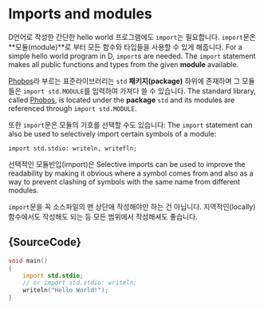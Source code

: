 # Imports and modules

D언어로 작성한 간단한 hello world 프로그램에도 `import`는 필요합니다.
`import`문은 **모듈(module)**로 부터 모든 함수와 타입들을 사용할 수 있게 해줍니다.
For a simple hello world program in D, `import`s are needed.
The `import` statement makes all public functions
and types from the given **module** available.

[Phobos](https://dlang.org/phobos/)라 부르는 표준라이브러리는
`std` **패키지(package)** 하위에 존재하며 그 모듈들은
`import std.MODULE`를 입력하여 가져다 쓸 수 있습니다.
The standard library, called [Phobos](https://dlang.org/phobos/),
is located under the **package** `std`
and its modules are referenced through `import std.MODULE`.

또한 `import`문은 모듈의 기호를 선택할 수도 있습니다:
The `import` statement can also be used to selectively
import certain symbols of a module:

    import std.stdio: writeln, writefln;

선택적인 모듈반입(import)은 
Selective imports can be used to improve the readability by making
it obvious where a symbol comes from and also as a way to
prevent clashing of symbols with the same name from different modules.

`import`문을 꼭 소스파일의 맨 상단애 작성해야만 하는 건 아닙니다.
지역적인(locally) 함수에서도 작성해도 되는 등 모든 범위에서 작성해셔도 좋습니다.

## {SourceCode}

```d
void main()
{
    import std.stdio;
    // or import std.stdio: writeln;
    writeln("Hello World!");
}
```
